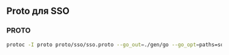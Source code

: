 ## Proto для SSO

### PROTO
```bash
protoc -I proto proto/sso/sso.proto --go_out=./gen/go --go_opt=paths=source_relative  --go-grpc_out=./gen/go/ --go-grpc_opt=paths=source_relative
```